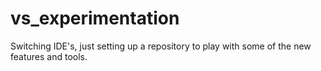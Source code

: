 # vs_experimentation
Switching IDE's, just setting up a repository to play with some of the new features and tools.
